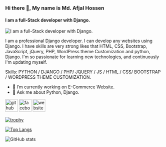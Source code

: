### Hi there 👋, My name is Md. Afjal Hossen
#### I am a full-Stack developer with Django.
![I am a full-Stack developer with Django.](https://arturssmirnovs.github.io/github-profile-readme-generator/images/banner.png)

I am a professional Django developer. I can develop any websites using Django. I have skills are very strong likes that HTML, CSS, Bootstrap, JavaScript, jQuery, PHP, WordPress theme Customization and python, Django. I'm so passionate for learning new technologies, and continuously I'm updating myself.

Skills: PYTHON / DJANGO / PHP/ JQUERY / JS / HTML / CSS/ BOOTSTRAP / WORDPRESS THEME  CUSTOMIZATION.

- 🔭 I’m currently working on E-Commerce Website. 
- 💬 Ask me about Python, Django. 


[<img src='https://cdn.jsdelivr.net/npm/simple-icons@3.0.1/icons/github.svg' alt='github' height='40'>](https://github.com/Afjal16)  [<img src='https://cdn.jsdelivr.net/npm/simple-icons@3.0.1/icons/facebook.svg' alt='facebook' height='40'>](https://www.facebook.com/https://www.facebook.com/profile.php?id=100089616693936)  [<img src='https://cdn.jsdelivr.net/npm/simple-icons@3.0.1/icons/icloud.svg' alt='website' height='40'>](https://coderafjal.com)  

[![trophy](https://github-profile-trophy.vercel.app/?username=Afjal16)](https://github.com/ryo-ma/github-profile-trophy)

[![Top Langs](https://github-readme-stats.vercel.app/api/top-langs/?username=Afjal16)](https://github.com/anuraghazra/github-readme-stats)

![GitHub stats](https://github-readme-stats.vercel.app/api?username=Afjal16&show_icons=true)  

